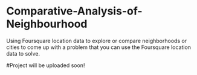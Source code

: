 # Comparative-Analysis-of-Neighbourhood
Using Foursquare location data to explore or compare neighborhoods or cities to come up with a problem that you can use the Foursquare location data to solve. 

#Project will be uploaded soon!
